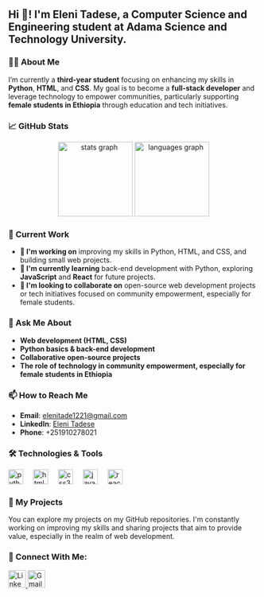 <h2 align="left">Hi 👋! I'm Eleni Tadese, a Computer Science and Engineering student at Adama Science and Technology University.</h2>

### 👩‍💻 About Me

I’m currently a **third-year student** focusing on enhancing my skills in **Python**, **HTML**, and **CSS**. My goal is to become a **full-stack developer** and leverage technology to empower communities, particularly supporting **female students in Ethiopia** through education and tech initiatives.

### 📈 GitHub Stats

<div align="center">
  <img src="https://github-readme-stats.vercel.app/api?username=elenitadese&hide_title=false&hide_rank=false&show_icons=true&include_all_commits=true&count_private=true&disable_animations=false&theme=dracula&locale=en&hide_border=false" height="150" alt="stats graph" />
  <img src="https://github-readme-stats.vercel.app/api/top-langs?username=elenitadese&locale=en&hide_title=false&layout=compact&card_width=320&langs_count=5&theme=dracula&hide_border=false" height="150" alt="languages graph" />
</div>

### 🚀 Current Work

- **🔭 I'm working on** improving my skills in Python, HTML, and CSS, and building small web projects.
- **🌱 I'm currently learning** back-end development with Python, exploring **JavaScript** and **React** for future projects.
- **👯 I'm looking to collaborate on** open-source web development projects or tech initiatives focused on community empowerment, especially for female students.

### 💬 Ask Me About

- **Web development (HTML, CSS)**
- **Python basics & back-end development**
- **Collaborative open-source projects**
- **The role of technology in community empowerment, especially for female students in Ethiopia**

### 📫 How to Reach Me

- **Email**: [elenitade1221@gmail.com](mailto:elenitade1221@gmail.com)
- **LinkedIn**: [Eleni Tadese](https://www.linkedin.com/in/eleni-tadese/)
- **Phone**: +251910278021

### 🛠️ Technologies & Tools

<div align="left">
  <img src="https://cdn.jsdelivr.net/gh/devicons/devicon/icons/python/python-original.svg" height="30" alt="python logo" />
  <img width="12" />
  <img src="https://cdn.jsdelivr.net/gh/devicons/devicon/icons/html5/html5-original.svg" height="30" alt="html5 logo" />
  <img width="12" />
  <img src="https://cdn.jsdelivr.net/gh/devicons/devicon/icons/css3/css3-original.svg" height="30" alt="css3 logo" />
  <img width="12" />
  <img src="https://cdn.jsdelivr.net/gh/devicons/devicon/icons/javascript/javascript-original.svg" height="30" alt="javascript logo" />
  <img width="12" />
  <img src="https://cdn.jsdelivr.net/gh/devicons/devicon/icons/react/react-original.svg" height="30" alt="react logo" />
</div>

### 📄 My Projects

You can explore my projects on my GitHub repositories. I'm constantly working on improving my skills and sharing projects that aim to provide value, especially in the realm of web development.

### 📌 Connect With Me:

<div align="left">
  <a href="https://www.linkedin.com/in/eleni-tadese/" target="blank">
    <img src="https://img.shields.io/static/v1?message=LinkedIn&logo=linkedin&label=&color=0077B5&logoColor=white&labelColor=&style=for-the-badge" height="35" alt="LinkedIn logo" />
  </a>
  <a href="mailto:elenitade1221@gmail.com" target="blank">
    <img src="https://img.shields.io/static/v1?message=Gmail&logo=gmail&label=&color=D14836&logoColor=white&labelColor=&style=for-the-badge" height="35" alt="Gmail logo" />
  </a>
</div>
